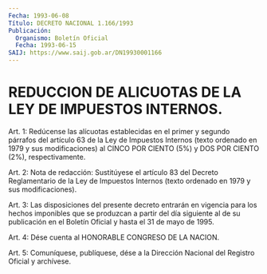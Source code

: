 ```yaml
---
Fecha: 1993-06-08
Título: DECRETO NACIONAL 1.166/1993
Publicación:
  Organismo: Boletín Oficial
  Fecha: 1993-06-15
SAIJ: https://www.saij.gob.ar/DN19930001166
---
```

# REDUCCION DE ALICUOTAS DE LA LEY DE IMPUESTOS INTERNOS.

<a id="1"></a>
Art. 1: Redúcense las alícuotas establecidas en el primer y segundo párrafos del artículo 63 de la Ley de Impuestos Internos (texto ordenado en 1979 y sus modificaciones) al CINCO POR CIENTO (5%) y DOS POR CIENTO (2%), respectivamente.

<a id="2"></a>
Art. 2: Nota de redacción: Sustitúyese el artículo 83 del Decreto Reglamentario de la Ley de Impuestos Internos (texto ordenado en 1979 y sus modificaciones).

<a id="3"></a>
Art. 3: Las disposiciones del presente decreto entrarán en vigencia para los hechos imponibles que se produzcan a partir del día siguiente al de su publicación en el Boletín Oficial y hasta el 31 de mayo de 1995.

<a id="4"></a>
Art. 4: Dése cuenta al HONORABLE CONGRESO DE LA NACION.

<a id="5"></a>
Art. 5: Comuníquese, publíquese, dése a la Dirección Nacional del Registro Oficial y archívese.